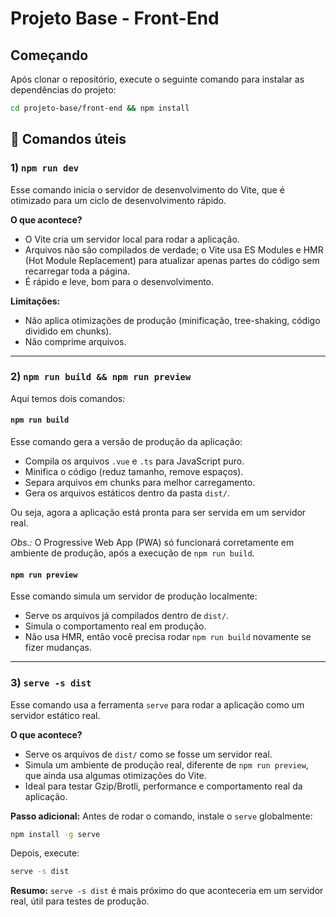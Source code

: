 
# Projeto Base - Front-End

## Começando

Após clonar o repositório, execute o seguinte comando para instalar as dependências do projeto:

```bash
cd projeto-base/front-end && npm install
```

## 🔧 Comandos úteis

### 1) `npm run dev`

Esse comando inicia o servidor de desenvolvimento do Vite, que é otimizado para um ciclo de desenvolvimento rápido.

**O que acontece?**
- O Vite cria um servidor local para rodar a aplicação.
- Arquivos não são compilados de verdade; o Vite usa ES Modules e HMR (Hot Module Replacement) para atualizar apenas partes do código sem recarregar toda a página.
- É rápido e leve, bom para o desenvolvimento.

**Limitações:**
- Não aplica otimizações de produção (minificação, tree-shaking, código dividido em chunks).
- Não comprime arquivos.

---

### 2) `npm run build && npm run preview`

Aqui temos dois comandos:

#### `npm run build`

Esse comando gera a versão de produção da aplicação:

- Compila os arquivos `.vue` e `.ts` para JavaScript puro.
- Minifica o código (reduz tamanho, remove espaços).
- Separa arquivos em chunks para melhor carregamento.
- Gera os arquivos estáticos dentro da pasta `dist/`.

Ou seja, agora a aplicação está pronta para ser servida em um servidor real.

*Obs.:* O Progressive Web App (PWA) só funcionará corretamente em ambiente de produção, após a execução de `npm run build`.

#### `npm run preview`

Esse comando simula um servidor de produção localmente:

- Serve os arquivos já compilados dentro de `dist/`.
- Simula o comportamento real em produção.
- Não usa HMR, então você precisa rodar `npm run build` novamente se fizer mudanças.

---

### 3) `serve -s dist`

Esse comando usa a ferramenta `serve` para rodar a aplicação como um servidor estático real.

**O que acontece?**
- Serve os arquivos de `dist/` como se fosse um servidor real.
- Simula um ambiente de produção real, diferente de `npm run preview`, que ainda usa algumas otimizações do Vite.
- Ideal para testar Gzip/Brotli, performance e comportamento real da aplicação.

**Passo adicional:** Antes de rodar o comando, instale o `serve` globalmente:

```bash
npm install -g serve
```

Depois, execute:

```bash
serve -s dist
```

**Resumo:** `serve -s dist` é mais próximo do que aconteceria em um servidor real, útil para testes de produção.

